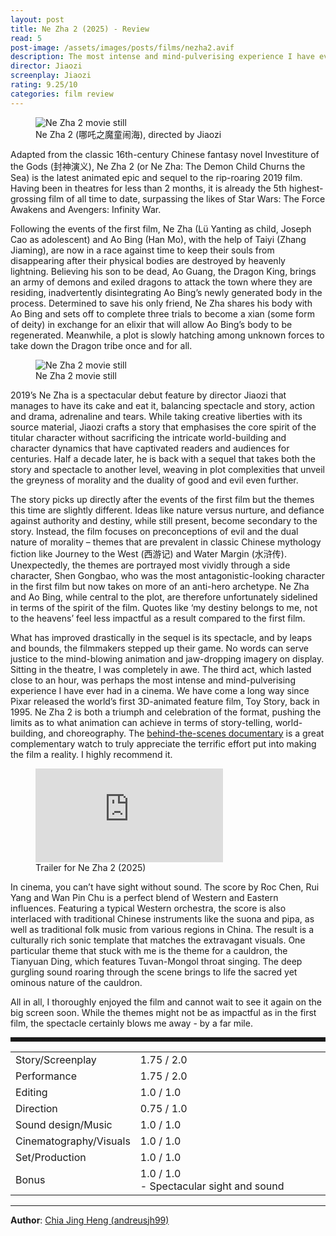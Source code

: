 ```yaml
---
layout: post
title: Ne Zha 2 (2025) - Review
read: 5
post-image: /assets/images/posts/films/nezha2.avif
description: The most intense and mind-pulverising experience I have ever had in a cinema
director: Jiaozi
screenplay: Jiaozi
rating: 9.25/10
categories: film review
---
```


<figure class="film">
  <img src="/assets/images/posts/films/nezha2.avif" alt="Ne Zha 2 movie still">
  <figcaption><i class="fa-solid fa-film"></i> Ne Zha 2 (哪吒之魔童闹海), directed by Jiaozi</figcaption>
</figure>

Adapted from the classic 16th-century Chinese fantasy novel Investiture of the Gods (封神演义), Ne Zha 2 (or Ne Zha: The Demon Child Churns the Sea) is the latest animated epic and sequel to the rip-roaring 2019 film. Having been in theatres for less than 2 months, it is already the 5th highest-grossing film of all time to date, surpassing the likes of Star Wars: The Force Awakens and Avengers: Infinity War.

Following the events of the first film, Ne Zha (Lü Yanting as child, Joseph Cao as adolescent) and Ao Bing (Han Mo), with the help of Taiyi (Zhang Jiaming), are now in a race against time to keep their souls from disappearing after their physical bodies are destroyed by heavenly lightning. Believing his son to be dead, Ao Guang, the Dragon King, brings an army of demons and exiled dragons to attack the town where they are residing, inadvertently disintegrating Ao Bing’s newly generated body in the process. Determined to save his only friend, Ne Zha shares his body with Ao Bing and sets off to complete three trials to become a xian (some form of deity) in exchange for an elixir that will allow Ao Bing’s body to be regenerated. Meanwhile, a plot is slowly hatching among unknown forces to take down the Dragon tribe once and for all.

<figure class="film">
  <img src="/assets/images/posts/films/nezha2_2.avif" alt="Ne Zha 2 movie still">
  <figcaption><i class="fa-solid fa-film"></i> Ne Zha 2 movie still</figcaption>
</figure>

2019’s Ne Zha is a spectacular debut feature by director Jiaozi that manages to have its cake and eat it, balancing spectacle and story, action and drama, adrenaline and tears. While taking creative liberties with its source material, Jiaozi crafts a story that emphasises the core spirit of the titular character without sacrificing the intricate world-building and character dynamics that have captivated readers and audiences for centuries. Half a decade later, he is back with a sequel that takes both the story and spectacle to another level, weaving in plot complexities that unveil the greyness of morality and the duality of good and evil even further.

The story picks up directly after the events of the first film but the themes this time are slightly different. Ideas like nature versus nurture, and defiance against authority and destiny, while still present, become secondary to the story. Instead, the film focuses on preconceptions of evil and the dual nature of morality – themes that are prevalent in classic Chinese mythology fiction like Journey to the West (西游记) and Water Margin (水浒传). Unexpectedly, the themes are portrayed most vividly through a side character, Shen Gongbao, who was the most antagonistic-looking character in the first film but now takes on more of an anti-hero archetype. Ne Zha and Ao Bing, while central to the plot, are therefore unfortunately sidelined in terms of the spirit of the film. Quotes like ‘my destiny belongs to me, not to the heavens’ feel less impactful as a result compared to the first film.

What has improved drastically in the sequel is its spectacle, and by leaps and bounds, the filmmakers stepped up their game. No words can serve justice to the mind-blowing animation and jaw-dropping imagery on display. Sitting in the theatre, I was completely in awe. The third act, which lasted close to an hour, was perhaps the most intense and mind-pulverising experience I have ever had in a cinema. We have come a long way since Pixar released the world’s first 3D-animated feature film, Toy Story, back in 1995. Ne Zha 2 is both a triumph and celebration of the format, pushing the limits as to what animation can achieve in terms of story-telling, world-building, and choreography. The <a href="https://youtu.be/fq6LrurCMMg?si=W47G6zTCDMWqwiUv" target="_blank">behind-the-scenes documentary</a> is a great complementary watch to truly appreciate the terrific effort put into making the film a reality. I highly recommend it.

<div class="film-trailer">
<figure>
  <iframe src="https://www.youtube.com/embed/nsXQijb0F4I" title="YouTube video player" frameborder="0" allow="accelerometer; autoplay; clipboard-write; encrypted-media; gyroscope; picture-in-picture; web-share" allowfullscreen></iframe>
  <figcaption><i class="fa-brands fa-youtube"></i> Trailer for Ne Zha 2 (2025)</figcaption>
</figure>
</div>

In cinema, you can’t have sight without sound. The score by Roc Chen, Rui Yang and Wan Pin Chu is a perfect blend of Western and Eastern influences. Featuring a typical Western orchestra, the score is also interlaced with traditional Chinese instruments like the suona and pipa, as well as traditional folk music from various regions in China. The result is a culturally rich sonic template that matches the extravagant visuals. One particular theme that stuck with me is the theme for a cauldron, the Tianyuan Ding, which features Tuvan-Mongol throat singing. The deep gurgling sound roaring through the scene brings to life the sacred yet ominous nature of the cauldron.

All in all, I thoroughly enjoyed the film and cannot wait to see it again on the big screen soon. While the themes might not be as impactful as in the first film, the spectacle certainly blows me away - by a far mile.

<hr style="border-style: dashed">

<table class="table table-sm table-striped table-hover">
  <colgroup>
    <col style="width: 30%;">
    <col style="width: 70%;">
  </colgroup>

  <tbody>
    <tr>
      <td>Story/Screenplay</td>
      <td>1.75 / 2.0</td>
    </tr>
    <tr>
      <td>Performance</td>
      <td>1.75 / 2.0</td>
    </tr>
    <tr>
      <td>Editing</td>
      <td>1.0 / 1.0</td>
    </tr>
    <tr>
      <td>Direction</td>
      <td>0.75 / 1.0</td>
    </tr>
    <tr>
      <td>Sound design/Music</td>
      <td>1.0 / 1.0</td>
    </tr>
    <tr>
      <td>Cinematography/Visuals</td>
      <td>1.0 / 1.0</td>
    </tr>
    <tr>
      <td>Set/Production</td>
      <td>1.0 / 1.0</td>
    </tr>
    <tr>
      <td>Bonus</td>
      <td>1.0 / 1.0<br/>- Spectacular sight and sound</td>
    </tr>
  </tbody>
</table>

---

**Author**: <a href="https://github.com/andreusjh99" target="_blank">Chia Jing Heng (andreusjh99)</a>